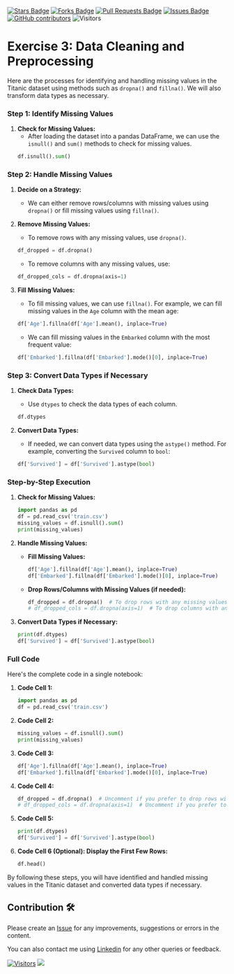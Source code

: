 
<a href="https://github.com/drshahizan/Python_EDA/stargazers"><img src="https://img.shields.io/github/stars/drshahizan/Python_EDA" alt="Stars Badge"/></a>
<a href="https://github.com/drshahizan/Python_EDA/network/members"><img src="https://img.shields.io/github/forks/drshahizan/Python_EDA" alt="Forks Badge"/></a>
<a href="https://github.com/drshahizan/Python_EDA/pulls"><img src="https://img.shields.io/github/issues-pr/drshahizan/Python_EDA" alt="Pull Requests Badge"/></a>
<a href="https://github.com/drshahizan/Python_EDA/issues"><img src="https://img.shields.io/github/issues/drshahizan/Python_EDA" alt="Issues Badge"/></a>
<a href="https://github.com/drshahizan/Python_EDA/graphs/contributors"><img alt="GitHub contributors" src="https://img.shields.io/github/contributors/drshahizan/Python_EDA?color=2b9348"></a>
![Visitors](https://api.visitorbadge.io/api/visitors?path=https%3A%2F%2Fgithub.com%2Fdrshahizan%2FPython_EDA&labelColor=%23d9e3f0&countColor=%23697689&style=flat)

# Exercise 3: Data Cleaning and Preprocessing

Here are the processes for identifying and handling missing values in the Titanic dataset using methods such as `dropna()` and `fillna()`. We will also transform data types as necessary.


### Step 1: Identify Missing Values
1. **Check for Missing Values:**
   - After loading the dataset into a pandas DataFrame, we can use the `isnull()` and `sum()` methods to check for missing values.
   ```python
   df.isnull().sum()
   ```

### Step 2: Handle Missing Values
1. **Decide on a Strategy:**
   - We can either remove rows/columns with missing values using `dropna()` or fill missing values using `fillna()`.

2. **Remove Missing Values:**
   - To remove rows with any missing values, use `dropna()`.
   ```python
   df_dropped = df.dropna()
   ```
   - To remove columns with any missing values, use:
   ```python
   df_dropped_cols = df.dropna(axis=1)
   ```

3. **Fill Missing Values:**
   - To fill missing values, we can use `fillna()`. For example, we can fill missing values in the `Age` column with the mean age:
   ```python
   df['Age'].fillna(df['Age'].mean(), inplace=True)
   ```
   - We can fill missing values in the `Embarked` column with the most frequent value:
   ```python
   df['Embarked'].fillna(df['Embarked'].mode()[0], inplace=True)
   ```

### Step 3: Convert Data Types if Necessary
1. **Check Data Types:**
   - Use `dtypes` to check the data types of each column.
   ```python
   df.dtypes
   ```

2. **Convert Data Types:**
   - If needed, we can convert data types using the `astype()` method. For example, converting the `Survived` column to `bool`:
   ```python
   df['Survived'] = df['Survived'].astype(bool)
   ```

### Step-by-Step Execution

1. **Check for Missing Values:**
   ```python
   import pandas as pd
   df = pd.read_csv('train.csv')
   missing_values = df.isnull().sum()
   print(missing_values)
   ```

2. **Handle Missing Values:**

   - **Fill Missing Values:**
     ```python
     df['Age'].fillna(df['Age'].mean(), inplace=True)
     df['Embarked'].fillna(df['Embarked'].mode()[0], inplace=True)
     ```

   - **Drop Rows/Columns with Missing Values (if needed):**
     ```python
     df_dropped = df.dropna()  # To drop rows with any missing values
     # df_dropped_cols = df.dropna(axis=1)  # To drop columns with any missing values
     ```

3. **Convert Data Types if Necessary:**
   ```python
   print(df.dtypes)
   df['Survived'] = df['Survived'].astype(bool)
   ```

### Full Code
Here's the complete code in a single notebook:

1. **Code Cell 1:**
   ```python
   import pandas as pd
   df = pd.read_csv('train.csv')
   ```

2. **Code Cell 2:**
   ```python
   missing_values = df.isnull().sum()
   print(missing_values)
   ```

3. **Code Cell 3:**
   ```python
   df['Age'].fillna(df['Age'].mean(), inplace=True)
   df['Embarked'].fillna(df['Embarked'].mode()[0], inplace=True)
   ```

4. **Code Cell 4:**
   ```python
   df_dropped = df.dropna()  # Uncomment if you prefer to drop rows with any missing values
   # df_dropped_cols = df.dropna(axis=1)  # Uncomment if you prefer to drop columns with any missing values
   ```

5. **Code Cell 5:**
   ```python
   print(df.dtypes)
   df['Survived'] = df['Survived'].astype(bool)
   ```

6. **Code Cell 6 (Optional): Display the First Few Rows:**
   ```python
   df.head()
   ```

By following these steps, you will have identified and handled missing values in the Titanic dataset and converted data types if necessary.


## Contribution 🛠️
Please create an [Issue](https://github.com/drshahizan/Python_EDA/issues) for any improvements, suggestions or errors in the content.

You can also contact me using [Linkedin](https://www.linkedin.com/in/drshahizan/) for any other queries or feedback.

[![Visitors](https://api.visitorbadge.io/api/visitors?path=https%3A%2F%2Fgithub.com%2Fdrshahizan&labelColor=%23697689&countColor=%23555555&style=plastic)](https://visitorbadge.io/status?path=https%3A%2F%2Fgithub.com%2Fdrshahizan)
![](https://hit.yhype.me/github/profile?user_id=81284918)


